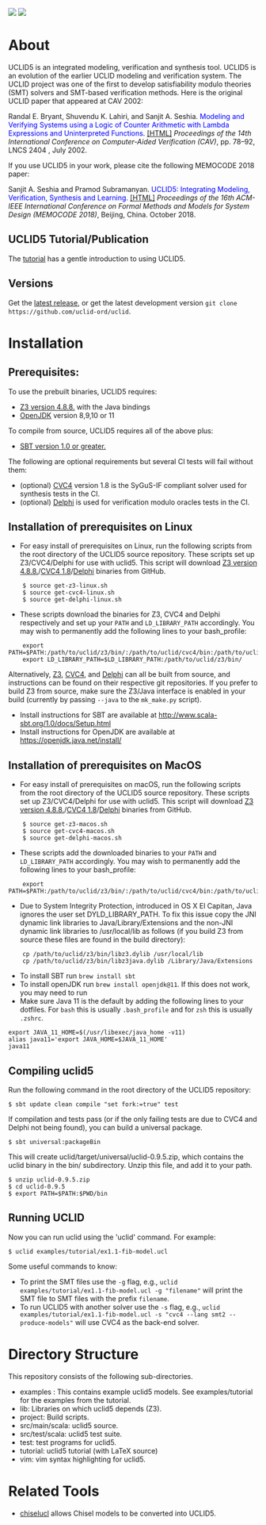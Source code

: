 <a href="https://travis-ci.org/uclid-org/uclid"><img src="https://travis-ci.org/uclid-org/uclid.svg?branch=master"></a>
![](https://github.com/uclid-org/uclid/workflows/Uclid%20CI/badge.svg)

# About

UCLID5 is an integrated modeling, verification and synthesis tool. UCLID5 is an evolution of the earlier UCLID modeling and verification system. The UCLID project was one of the first to develop satisfiability modulo theories (SMT) solvers and SMT-based verification methods. Here is the original UCLID paper that appeared at CAV 2002:

Randal E. Bryant, Shuvendu K. Lahiri, and Sanjit A. Seshia. <font color="blue">Modeling and Verifying Systems using a Logic of Counter Arithmetic with Lambda Expressions and Uninterpreted Functions.</font> [\[HTML\]](https://people.eecs.berkeley.edu/~sseshia/pubs/b2hd-bryant-cav02.html)
*Proceedings of the 14th International Conference on Computer-Aided Verification (CAV)*, pp. 78–92, LNCS 2404 , July 2002.

If you use UCLID5 in your work, please cite the following MEMOCODE 2018 paper:

Sanjit A. Seshia and Pramod Subramanyan. <font color="blue">UCLID5: Integrating Modeling, Verification, Synthesis and Learning.</font> [\[HTML\]](https://people.eecs.berkeley.edu/~sseshia/pubs/b2hd-seshia-memocode18.html)
*Proceedings of the 16th ACM-IEEE International Conference on Formal Methods and Models for System Design (MEMOCODE 2018)*, Beijing, China. October 2018. 


## UCLID5 Tutorial/Publication

The [tutorial](https://github.com/uclid-org/uclid/blob/master/tutorial/tutorial.pdf) has a gentle introduction to using UCLID5.


## Versions

Get the [latest release](https://github.com/uclid-org/uclid/releases), or get the latest development version `git clone https://github.com/uclid-ord/uclid`.

# Installation

## Prerequisites:
To use the prebuilt binaries, UCLID5 requires:
- [Z3 version 4.8.8.](https://github.com/Z3Prover/z3/releases/tag/z3-4.8.8) with the Java bindings
- [OpenJDK](https://openjdk.java.net/) version 8,9,10 or 11

To compile from source, UCLID5 requires all of the above plus:
- [SBT version 1.0 or greater.](http://www.scala-sbt.org/1.0/docs/Setup.html) 

The following are optional requirements but several CI tests will fail without them:
- (optional) [CVC4](https://github.com/cvc5/cvc5) version 1.8 is the SyGuS-IF compliant solver used for synthesis tests in the CI. 
- (optional) [Delphi](https://github.com/polgreen/delphi) is used for verification modulo oracles tests in the CI.


## Installation of prerequisites on Linux
- For easy install of prerequisites on Linux, run the following scripts from the root directory of the UCLID5 source repository. These scripts set up Z3/CVC4/Delphi for use with uclid5. This script will download [Z3 version 4.8.8.](https://github.com/Z3Prover/z3/releases/tag/z3-4.8.8)/[CVC4 1.8](https://github.com/cvc5/cvc5/releases/tag/1.8)/[Delphi](https://github.com/polgreen/delphi/releases/tag/0.1) binaries from GitHub.
~~~
    $ source get-z3-linux.sh 
    $ source get-cvc4-linux.sh 
    $ source get-delphi-linux.sh
~~~
- These scripts download the binaries for Z3, CVC4 and Delphi respectively and set up your `PATH` and `LD_LIBRARY_PATH` accordingly. 
You may wish to permanently add the following lines to your bash_profile:
~~~
    export PATH=$PATH:/path/to/uclid/z3/bin/:/path/to/uclid/cvc4/bin:/path/to/uclid/delphi/bin/
    export LD_LIBRARY_PATH=$LD_LIBRARY_PATH:/path/to/uclid/z3/bin/
~~~

Alternatively, [Z3](https://github.com/Z3Prover/z3), [CVC4](https://github.com/cvc5/cvc5), and [Delphi](https://github.com/polgreen/delphi) can all be built from source, and instructions can be found on their respective git repositories. If you prefer to build Z3 from source, make sure the Z3/Java interface is enabled in your build (currently by passing `--java` to the `mk_make.py` script).

- Install instructions for SBT are available at http://www.scala-sbt.org/1.0/docs/Setup.html
- Install instructions for OpenJDK are available at https://openjdk.java.net/install/

## Installation of prerequisites on MacOS
- For easy install of prerequisites on macOS, run the following scripts from the root directory of the UCLID5 source repository. These scripts set up Z3/CVC4/Delphi for use with uclid5. This script will download [Z3 version 4.8.8.](https://github.com/Z3Prover/z3/releases/tag/z3-4.8.8)/[CVC4 1.8](https://github.com/cvc5/cvc5/releases/tag/1.8)/[Delphi](https://github.com/polgreen/delphi/releases/tag/0.1) binaries from GitHub.
~~~
    $ source get-z3-macos.sh 
    $ source get-cvc4-macos.sh 
    $ source get-delphi-macos.sh
~~~
- These scripts add the downloaded binaries to your `PATH` and `LD_LIBRARY_PATH` accordingly. You may wish to permanently add the following lines to your bash_profile:
~~~
    export PATH=$PATH:/path/to/uclid/z3/bin/:/path/to/uclid/cvc4/bin:/path/to/uclid/delphi/bin/
~~~
- Due to System Integrity Protection, introduced in OS X El Capitan, Java ignores the user set DYLD_LIBRARY_PATH. To fix this issue copy the JNI dynamic link libraries to Java/Library/Extensions and the non-JNI dynamic link libraries to /usr/local/lib as follows (if you build Z3 from source these files are found in the build directory):
~~~
    cp /path/to/uclid/z3/bin/libz3.dylib /usr/local/lib
    cp /path/to/uclid/z3/bin/libz3java.dylib /Library/Java/Extensions
~~~

- To install SBT run `brew install sbt`
- To install openJDK run `brew install openjdk@11`. If this does not work, you may need to run 
- Make sure Java 11 is the default by adding the following lines to your dotfiles. For `bash` this is usually `.bash_profile` and for `zsh` this is usually `.zshrc`.
```
export JAVA_11_HOME=$(/usr/libexec/java_home -v11)
alias java11='export JAVA_HOME=$JAVA_11_HOME'
java11
```

## Compiling uclid5

Run the following command in the root directory of the UCLID5 repository:

    $ sbt update clean compile "set fork:=true" test

If compilation and tests pass (or if the only failing tests are due to CVC4 and Delphi not being found), you can build a universal package.

    $ sbt universal:packageBin

This will create uclid/target/universal/uclid-0.9.5.zip, which contains the uclid binary in the bin/ subdirectory. Unzip this file, and add it to your path.

    $ unzip uclid-0.9.5.zip
    $ cd uclid-0.9.5
    $ export PATH=$PATH:$PWD/bin

## Running UCLID

Now you can run uclid using the 'uclid' command. For example:

    $ uclid examples/tutorial/ex1.1-fib-model.ucl
    
 Some useful commands to know:
 - To print the SMT files use the `-g` flag, e.g., `uclid examples/tutorial/ex1.1-fib-model.ucl -g "filename"` will print the SMT file to SMT files with the prefix `filename`.
 - To run UCLID5 with another solver use the `-s` flag, e.g., `uclid examples/tutorial/ex1.1-fib-model.ucl -s "cvc4 --lang smt2 --produce-models"` will use CVC4 as the back-end solver.

# Directory Structure

This repository consists of the following sub-directories.
 - examples : This contains example uclid5 models. See examples/tutorial for the examples from the tutorial.
 - lib: Libraries on which uclid5 depends (Z3).
 - project: Build scripts.
 - src/main/scala: uclid5 source.
 - src/test/scala: uclid5 test suite.
 - test: test programs for uclid5.
 - tutorial: uclid5 tutorial (with LaTeX source)
 - vim: vim syntax highlighting for uclid5. 

# Related Tools

* [chiselucl](https://github.com/uclid-org/chiselucl) allows Chisel models to be converted into UCLID5.
